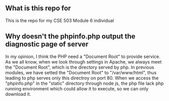 ## What is this repo for
This is the repo for my CSE 503 Module 6 individual

## Why doesn't the phpinfo.php output the diagnostic page of server
In my opinion, I think the PHP need a "Document Root" to provide service. As we all know, when we look through settings in Apache, we always meet the "Document Root", which is the directory served by php. In previous modules, we have setted the "Document Root" to "/var/www/html", thus leading to php serves only this directroy on port 80. When we access the "phpinfo.php" in the "static" directory through node js, the php file lack php running environment which could allow it to execute, so we can only download it.